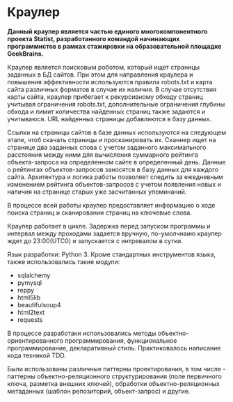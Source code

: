 # Краулер

**Данный краулер является частью единого многокомпонентного проекта Statist, разработанного командой начинающих программистов в рамках стажировки на образовательной площадке GeekBrains.**

Краулер является поисковым роботом, который ищет страницы заданных в БД сайтов. При этом для направления краулера и повышения эффективности используются правила robots.txt и карта сайта различных форматов в случае их наличия.
В случае отсутствия карты сайта, краулер прибегает к рекурсивному обходу страниц учитывая ограничения robots.txt, дополнительные ограничения глубины обхода и лимит количества найденных страниц также задаются и учитываюся. 
URL найденных страницы добавляются в базу данных.

Ссылки на страницы сайтов в базе данных используются на следующем этапе, чтоб скачать страницы и просканировать их. Сканнер ищет на странице два заданных слова с учетом заданного максимального расстояния между ними для вычисления суммарного рейтинга объекта-запроса на определенном сайте в определенный день. Данные о рейтингах объектов-запросов заносятся в базу данных для каждого сайта. Архитектура и логика работы позволяет следить за ежедневным изменением рейтинга объектов-запросов с учетом появления новых и наличия на странице старых уже засчитанных упоминаний.

В процессе всей работы краулер предоставляет информацию о ходе поиска страниц и сканировании страниц на ключевые слова.

Краулер работает в цикле. Задержка перед запуском программы и интервал между проходами задается вручную, по-умолчнаию краулер ждет до 23:00(UTC0) и запускается с интревалом в сутки.

Язык разработки: Python 3.
Кроме стандартных инструментов языка, также использовались такие модули:
- sqlalchemy
- pymysql
- reppy
- html5lib
- beautifulsoup4
- html2text
- requests

В процессе разработаки использовались методы объектно-ориентированного программирования, функциональное программирование, декларативный стиль. Практиковалось написание кода техникой TDD.

Были использованы различные паттерны проектирования, в том числе - паттерны объектно-реляционного структурирования (поле первичного ключа, разметка внешних ключей), обработки объектно-реляционных метаданных (шаблон репозиторий, объект-запрос) и другие.  
